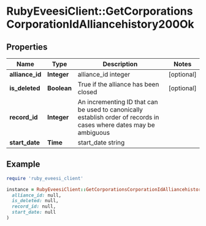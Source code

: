 # RubyEveesiClient::GetCorporationsCorporationIdAlliancehistory200Ok

## Properties

| Name | Type | Description | Notes |
| ---- | ---- | ----------- | ----- |
| **alliance_id** | **Integer** | alliance_id integer | [optional] |
| **is_deleted** | **Boolean** | True if the alliance has been closed | [optional] |
| **record_id** | **Integer** | An incrementing ID that can be used to canonically establish order of records in cases where dates may be ambiguous |  |
| **start_date** | **Time** | start_date string |  |

## Example

```ruby
require 'ruby_eveesi_client'

instance = RubyEveesiClient::GetCorporationsCorporationIdAlliancehistory200Ok.new(
  alliance_id: null,
  is_deleted: null,
  record_id: null,
  start_date: null
)
```

